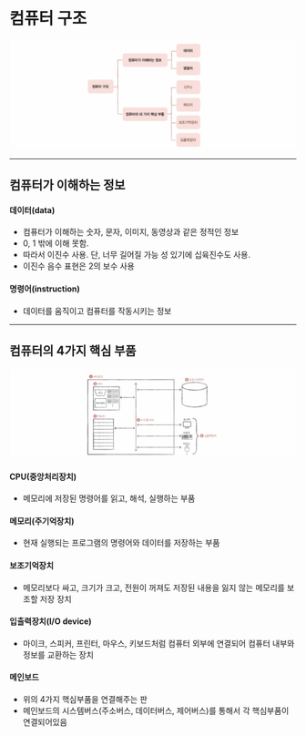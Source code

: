 # 컴퓨터 구조
![컴퓨터 구조](./image/컴퓨터_구조.png)

---
## 컴퓨터가 이해하는 정보

#### 데이터(data)
- 컴퓨터가 이해하는 숫자, 문자, 이미지, 동영상과 같은 정적인 정보
- 0, 1 밖에 이해 못함.
- 따라서 이진수 사용. 단, 너무 길어질 가능 성 있기에 십육진수도 사용.
- 이진수 음수 표현은 2의 보수 사용

#### 명령어(instruction)
- 데이터를 움직이고 컴퓨터를 작동시키는 정보 

---
## 컴퓨터의 4가지 핵심 부품
![컴퓨터 핵심 부품](./image/컴퓨터_핵심_부품.png)

#### CPU(중앙처리장치)
- 메모리에 저장된 명령어를 읽고, 해석, 실행하는 부품
#### 메모리(주기억장치)
- 현재 실행되는 프로그램의 명령어와 데이터를 저장하는 부품
#### 보조기억장치
- 메모리보다 싸고, 크기가 크고, 전원이 꺼져도 저장된 내용을 잃지 않는 메모리를 보조할 저장 장치
#### 입출력장치(I/O device)
- 마이크, 스피커, 프린터, 마우스, 키보드처럼 컴퓨터 외부에 연결되어 컴퓨터 내부와 정보를 교환하는 장치

#### 메인보드
- 위의 4가지 핵심부품을 연결해주는 판
- 메인보드의 시스템버스(주소버스, 데이터버스, 제어버스)를 통해서 각 핵심부품이 연결되어있음